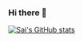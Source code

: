 ### Hi there 👋

<!--
**Sai-muchapathi/Sai-muchapathi** is a ✨ _special_ ✨ repository because its `README.md` (this file) appears on your GitHub profile.

Here are some ideas to get you started:

- 🔭 I’m currently working on ...
- 🌱 I’m currently learning ...
- 👯 I’m looking to collaborate on ...
- 🤔 I’m looking for help with ...
- 💬 Ask me about ...
- 📫 How to reach me: ...
- 😄 Pronouns: ...
- ⚡ Fun fact: ...
-->

[![Sai's GitHub stats](https://github-readme-stats.vercel.app/api?username=Sai-muchapathi&show_icons=true&include_all_commits=true&hide=prs,issues,contribs)](https://github.com/Sai-muchapathi/github-readme-stats)
